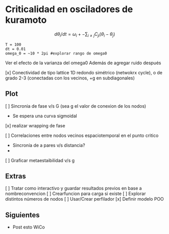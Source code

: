 # Criticalidad en osciladores de kuramoto

$$d\theta_i/dt = \omega_i +- \sum_{i\neq j}C_{ji}(\theta_i-\theta_j)$$ 

```
T = 100
dt = 0.01
omega_0 = ~10 * 2pi #explorar rango de omega0 
```

Ver el efecto de la varianza del omega0
Además de agregar ruido después

[x] Conectividad de tipo lattice 1D redondo simétrico (netwokrx cycle), o de grado 2-3 (conectadas con los vecinos, +g en subdiagonales)



## Plot
[ ] Sincronia de fase v/s G (sea g el valor de conexion de los nodos)
- Se espera una curva sigmoidal

[x] realizar wrapping de fase

[ ] Correlaciones entre nodos vecinos espaciotemporal en el punto critico
- Sincronía de a pares v/s distancia?
-
[ ] Graficar metaestaibilidad v/s g

## Extras
[ ] Tratar como interactivo y guardar resultados previos en base a nombreconvencion
[ ] Crearfuncion para carga si existe
[ ] Explorar distintos números de nodos
[ ] Usar/Crear perfilador
[x] Definir modelo POO

## Siguientes
- Post esto WiCo